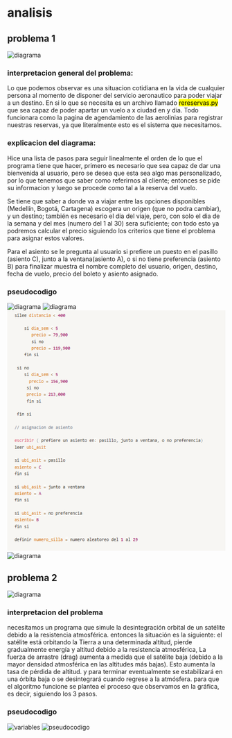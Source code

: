 # analisis
## problema 1 
![diagrama](<https://i.imgur.com/pAoCY3V.png>)
### interpretacion general del problema: 
Lo que podemos observar es una situacion cotidiana en la vida de cualquier persona al momento de disponer del servicio aeronautico para poder viajar a un destino. 
En si lo que se necesita es un archivo llamado <mark>rereservas.py</mark> que sea capaz de poder apartar un vuelo a x ciudad en y dia. Todo funcionara como la pagina de agendamiento de las aerolinias para registrar nuestras reservas, ya que literalmente esto es el sistema que necesitamos.

### explicacion del diagrama: 

Hice una lista de pasos para seguir linealmente el orden de lo que el programa tiene que hacer, primero es necesario que sea capaz de dar una bienvenida al usuario, pero se desea que esta sea algo mas personalizado, por lo que tenemos que saber como referirnos al cliente; entonces se pide su informacion y luego se procede como tal a la reserva del vuelo.

 Se tiene que saber a donde va a viajar entre las opciones disponibles (Medellín, Bogotá, Cartagena) escogera un origen (que no podra cambiar), y un destino; también es necesario el dia del viaje, pero, con solo el dia de la semana y del mes (numero del 1 al 30)  sera suficiente; con todo esto ya podremos calcular el precio siguiendo los criterios que tiene el problema para asignar estos valores.

 Para el asiento se le pregunta al usuario si prefiere un puesto en el pasillo (asiento C), junto a la ventana(asiento A), o si no tiene preferencia (asiento B) 
 para finalizar muestra el nombre completo del usuario, origen, destino, fecha de vuelo, precio del boleto y asiento asignado.

### pseudocodigo
![diagrama](<https://i.imgur.com/QSn8ABR.jpeg>)
![diagrama](<https://i.imgur.com/sziA06j.jpeg>)
![diagrama](image.png)
![diagrama](<https://i.imgur.com/ZOLL347.jpeg>)

## problema 2
![diagrama](<https://i.imgur.com/fapY0Zd.pngg>)
### interpretacion del problema
necesitamos un programa que simule la desintegración orbital de un satélite debido a la resistencia atmosférica.
entonces la situación es la siguiente: el satélite está orbitando la Tierra a una determinada altitud, pierde gradualmente energía y altitud debido a la resistencia atmosférica, La fuerza de arrastre (drag) aumenta a medida que el satélite baja (debido a la mayor densidad atmosférica en las altitudes más bajas). Esto aumenta la tasa de pérdida de altitud. y para terminar eventualmente se estabilizará en una órbita baja o se desintegrará cuando regrese a la atmósfera.
para que el algoritmo funcione se plantea el proceso que observamos en la gráfica, es decir, siguiendo los 3 pasos.

### pseudocodigo 
![variables](https://i.imgur.com/TihBSei.jpeg)
![pseudocodigo](https://i.imgur.com/Ksq6K6z.jpeg)

